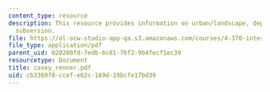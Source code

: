 ```yaml
---
content_type: resource
description: This resource provides information on urban/landscape, deployment, precedent,
  subversion.
file: https://ol-ocw-studio-app-qa.s3.amazonaws.com/courses/4-370-interrogative-design-workshop-fall-2005/cb3369f8ccefe62c169d19bcfe17bd39_casey_renner.pdf
file_type: application/pdf
parent_uid: 020280fd-7edb-6c81-76f2-9b4fecf1ec39
resourcetype: Document
title: casey_renner.pdf
uid: cb3369f8-ccef-e62c-169d-19bcfe17bd39
---
```

